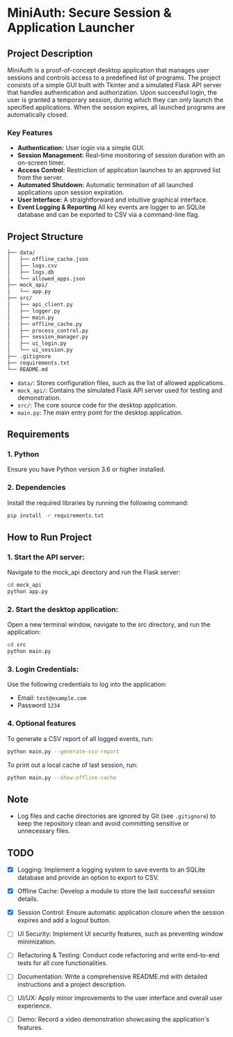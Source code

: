# MiniAuth: Secure Session & Application Launcher

## Project Description

MiniAuth is a proof-of-concept desktop application that manages user sessions and controls access to a predefined list of programs. The project consists of a simple GUI built with Tkinter and a simulated Flask API server that handles authentication and authorization. Upon successful login, the user is granted a temporary session, during which they can only launch the specified applications. When the session expires, all launched programs are automatically closed.

### Key Features

* **Authentication:** User login via a simple GUI.
* **Session Management:** Real-time monitoring of session duration with an on-screen timer.
* **Access Control:** Restriction of application launches to an approved list from the server.
* **Automated Shutdown:** Automatic termination of all launched applications upon session expiration.
* **User Interface:** A straightforward and intuitive graphical interface.
* **Event Logging & Reporting** All key events are logger to an SQLite database and can be exported to CSV via a command-line flag.

## Project Structure

```bash 
├── data/
│   ├── offline_cache.json
│   ├── logs.csv
│   ├── logs.db
│   └── allowed_apps.json
├── mock_api/
│   └── app.py
├── src/
│   ├── api_client.py
│   ├── logger.py
│   ├── main.py
│   ├── offline_cache.py
│   ├── process_control.py
│   ├── session_manager.py
│   ├── ui_login.py
│   └── ui_session.py
├── .gitignore
├── requirements.txt
└── README.md
```

* `data/`: Stores configuration files, such as the list of allowed applications.
* `mock_api/`: Contains the simulated Flask API server used for testing and demonstration.
* `src/`: The core source code for the desktop application.
* `main.py`: The main entry point for the desktop application.

## Requirements

### 1. Python
Ensure you have Python version 3.6 or higher installed.

### 2. Dependencies
Install the required libraries by running the following command:

```bash
pip install -r requirements.txt
```
## How to Run Project

### 1. Start the API server:
Navigate to the mock_api directory and run the Flask server:
```bash
cd mock_api
python app.py
```
### 2. Start the desktop application:
Open a new terminal window, navigate to the src directory, and run the application:
```bash
cd src
python main.py
```
### 3. Login Credentials:
Use the following credentials to log into the application:
- Email: `test@example.com`
- Password `1234`

### 4. Optional features
To generate a CSV report of all logged events, run:
```bash
python main.py --generate-csv-report 
```
To print out a local cache of last session, run:
```bash
python main.py --show-offline-cache
```

## Note

- Log files and cache directories are ignored by Git (see `.gitignore`) to keep the repository clean and avoid committing sensitive or unnecessary files.

## TODO

- [x] Logging: Implement a logging system to save events to an SQLite database and provide an option to export to CSV.

- [x] Offline Cache: Develop a module to store the last successful session details.

- [x] Session Control: Ensure automatic application closure when the session expires and add a logout button.

- [ ] UI Security: Implement UI security features, such as preventing window minimization.

- [ ] Refactoring & Testing: Conduct code refactoring and write end-to-end tests for all core functionalities.

- [ ] Documentation: Write a comprehensive README.md with detailed instructions and a project description.

- [ ] UI/UX: Apply minor improvements to the user interface and overall user experience.

- [ ] Demo: Record a video demonstration showcasing the application's features.
